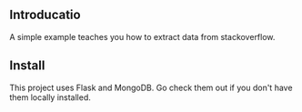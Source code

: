 ## Introducatio
  A simple example teaches you how to extract data from stackoverflow. 

## Install
  This project uses Flask and MongoDB. Go check them out if you don't have them locally installed.
  
